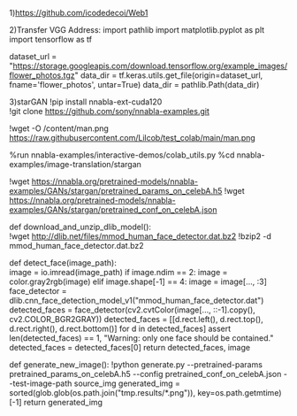 1)https://github.com/icodedecoi/Web1

2)Transfer VGG Address:
import pathlib
import matplotlib.pyplot as plt
import tensorflow as tf

dataset_url = "https://storage.googleapis.com/download.tensorflow.org/example_images/flower_photos.tgz"
data_dir = tf.keras.utils.get_file(origin=dataset_url,
                                   fname='flower_photos',
                                   untar=True)
data_dir = pathlib.Path(data_dir)

3)starGAN
!pip install nnabla-ext-cuda120  
!git clone https://github.com/sony/nnabla-examples.git

!wget -O /content/man.png https://raw.githubusercontent.com/Lilcob/test_colab/main/man.png

%run nnabla-examples/interactive-demos/colab_utils.py
%cd nnabla-examples/image-translation/stargan

!wget https://nnabla.org/pretrained-models/nnabla-examples/GANs/stargan/pretrained_params_on_celebA.h5
!wget https://nnabla.org/pretrained-models/nnabla-examples/GANs/stargan/pretrained_conf_on_celebA.json

def download_and_unzip_dlib_model():  
    !wget http://dlib.net/files/mmod_human_face_detector.dat.bz2
    !bzip2 -d mmod_human_face_detector.dat.bz2

def detect_face(image_path):  
    image = io.imread(image_path)
    if image.ndim == 2:
        image = color.gray2rgb(image)
    elif image.shape[-1] == 4:
        image = image[..., :3]
    face_detector = dlib.cnn_face_detection_model_v1("mmod_human_face_detector.dat")
    detected_faces = face_detector(cv2.cvtColor(image[..., ::-1].copy(), cv2.COLOR_BGR2GRAY))
    detected_faces = [[d.rect.left(), d.rect.top(), d.rect.right(), d.rect.bottom()] for d in detected_faces]
    assert len(detected_faces) == 1, "Warning: only one face should be contained."
    detected_faces = detected_faces[0]
    return detected_faces, image

def generate_new_image():
    !python generate.py --pretrained-params pretrained_params_on_celebA.h5 --config pretrained_conf_on_celebA.json --test-image-path source_img
    generated_img = sorted(glob.glob(os.path.join("tmp.results/*.png")), key=os.path.getmtime)[-1]
    return generated_img

